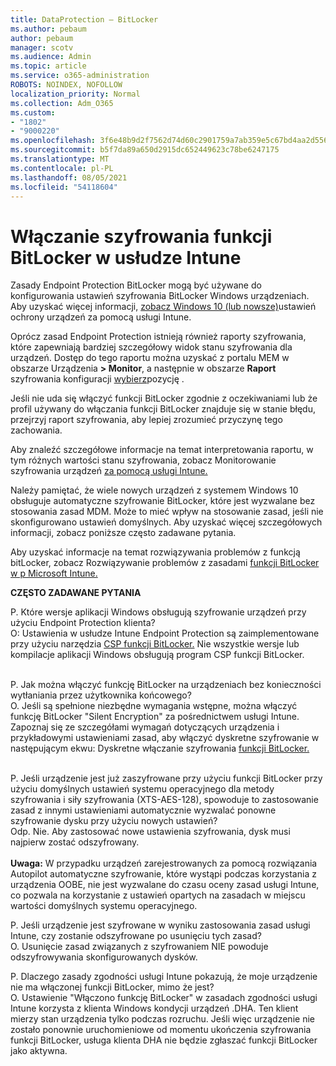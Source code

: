 ```yaml
---
title: DataProtection — BitLocker
ms.author: pebaum
author: pebaum
manager: scotv
ms.audience: Admin
ms.topic: article
ms.service: o365-administration
ROBOTS: NOINDEX, NOFOLLOW
localization_priority: Normal
ms.collection: Adm_O365
ms.custom:
- "1802"
- "9000220"
ms.openlocfilehash: 3f6e48b9d2f7562d74d60c2901759a7ab359e5c67bd4aa2d556d941a41ab680c
ms.sourcegitcommit: b5f7da89a650d2915dc652449623c78be6247175
ms.translationtype: MT
ms.contentlocale: pl-PL
ms.lasthandoff: 08/05/2021
ms.locfileid: "54118604"
---
```

# <a name="enabling-bitlocker-encryption-with-intune"></a>Włączanie szyfrowania funkcji BitLocker w usłudze Intune

Zasady Endpoint Protection BitLocker mogą być używane do konfigurowania ustawień szyfrowania BitLocker Windows urządzeniach. Aby uzyskać więcej informacji, [zobacz Windows 10 (lub nowsze)](https://docs.microsoft.com/intune/endpoint-protection-windows-10#windows-encryption)ustawień ochrony urządzeń za pomocą usługi Intune.

Oprócz zasad Endpoint Protection istnieją również raporty szyfrowania, które zapewniają bardziej szczegółowy widok stanu szyfrowania dla urządzeń. Dostęp do tego raportu można uzyskać z portalu MEM w obszarze Urządzenia **> Monitor**, a następnie w obszarze **Raport** szyfrowania konfiguracji [wybierz](https://endpoint.microsoft.com/#blade/Microsoft_Intune_DeviceSettings/DevicesMonitorMenu/encryptionReport)pozycję .

Jeśli nie uda się włączyć funkcji BitLocker zgodnie z oczekiwaniami lub że profil używany do włączania funkcji BitLocker znajduje się w stanie błędu, przejrzyj raport szyfrowania, aby lepiej zrozumieć przyczynę tego zachowania.

Aby znaleźć szczegółowe informacje na temat interpretowania raportu, w tym różnych wartości stanu szyfrowania, zobacz Monitorowanie szyfrowania urządzeń [za pomocą usługi Intune.](https://docs.microsoft.com/mem/intune/protect/encryption-monitor)

Należy pamiętać, że wiele nowych urządzeń z systemem Windows 10 obsługuje automatyczne szyfrowanie BitLocker, które jest wyzwalane bez stosowania zasad MDM. Może to mieć wpływ na stosowanie zasad, jeśli nie skonfigurowano ustawień domyślnych. Aby uzyskać więcej szczegółowych informacji, zobacz poniższe często zadawane pytania.

Aby uzyskać informacje na temat rozwiązywania problemów z funkcją bitLocker, zobacz Rozwiązywanie problemów z zasadami [funkcji BitLocker w p Microsoft Intune.](https://docs.microsoft.com/intune/protect/troubleshoot-bitlocker-policies)
 
 
**CZĘSTO ZADAWANE PYTANIA**

P. Które wersje aplikacji Windows obsługują szyfrowanie urządzeń przy użyciu Endpoint Protection klienta?<br>
O: Ustawienia w usłudze Intune Endpoint Protection są zaimplementowane przy użyciu narzędzia [CSP funkcji BitLocker.](https://docs.microsoft.com/windows/client-management/mdm/bitlocker-csp) Nie wszystkie wersje lub kompilacje aplikacji Windows obsługują program CSP funkcji BitLocker. <br><br>

P. Jak można włączyć funkcję BitLocker na urządzeniach bez konieczności wytłaniania przez użytkownika końcowego?<br>
O. Jeśli są spełnione niezbędne wymagania wstępne, można włączyć funkcję BitLocker "Silent Encryption" za pośrednictwem usługi Intune. Zapoznaj się ze szczegółami wymagań dotyczących urządzenia i przykładowymi ustawieniami zasad, aby włączyć dyskretne szyfrowanie w następującym ekwu: Dyskretne włączanie szyfrowania [funkcji BitLocker.](https://docs.microsoft.com/mem/intune/protect/encrypt-devices#silently-enable-bitlocker-on-devices) <br><br>

P. Jeśli urządzenie jest już zaszyfrowane przy użyciu funkcji BitLocker przy użyciu domyślnych ustawień systemu operacyjnego dla metody szyfrowania i siły szyfrowania (XTS-AES-128), spowoduje to zastosowanie zasad z innymi ustawieniami automatycznie wyzwalać ponowne szyfrowanie dysku przy użyciu nowych ustawień?<br>
Odp. Nie. Aby zastosować nowe ustawienia szyfrowania, dysk musi najpierw zostać odszyfrowany.<br><br>
**Uwaga:** W przypadku urządzeń zarejestrowanych za pomocą rozwiązania Autopilot automatyczne szyfrowanie, które wystąpi podczas korzystania z urządzenia OOBE, nie jest wyzwalane do czasu oceny zasad usługi Intune, co pozwala na korzystanie z ustawień opartych na zasadach w miejscu wartości domyślnych systemu operacyjnego.
 
P. Jeśli urządzenie jest szyfrowane w wyniku zastosowania zasad usługi Intune, czy zostanie odszyfrowane po usunięciu tych zasad?<br>
O. Usunięcie zasad związanych z szyfrowaniem NIE powoduje odszyfrowywania skonfigurowanych dysków.
 
P. Dlaczego zasady zgodności usługi Intune pokazują, że moje urządzenie nie ma włączonej funkcji BitLocker, mimo że jest?<br>
O. Ustawienie "Włączono funkcję BitLocker" w zasadach zgodności usługi Intune korzysta z klienta Windows kondycji urządzeń .DHA. Ten klient mierzy stan urządzenia tylko podczas rozruchu. Jeśli więc urządzenie nie zostało ponownie uruchomieniowe od momentu ukończenia szyfrowania funkcji BitLocker, usługa klienta DHA nie będzie zgłaszać funkcji BitLocker jako aktywna.
 
 